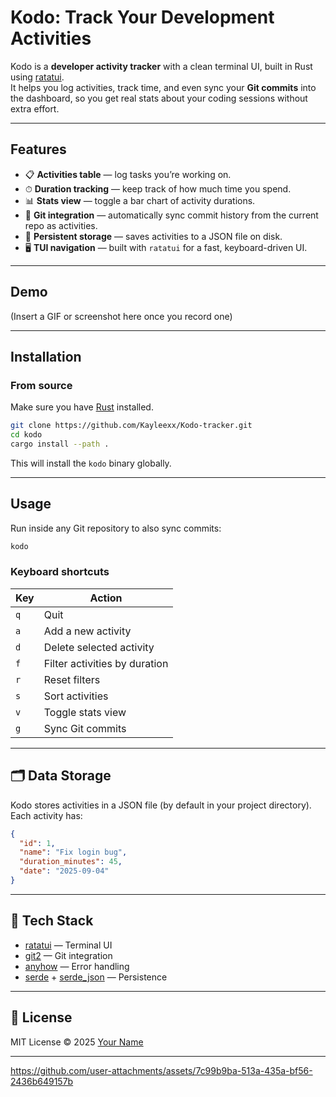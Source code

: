 # Kodo: Track Your Development Activities

Kodo is a **developer activity tracker** with a clean terminal UI, built in Rust using [ratatui](https://github.com/ratatui-org/ratatui).  
It helps you log activities, track time, and even sync your **Git commits** into the dashboard, so you get real stats about your coding sessions without extra effort.

---

## Features

- 📋 **Activities table** — log tasks you’re working on.
- ⏱ **Duration tracking** — keep track of how much time you spend.
- 📊 **Stats view** — toggle a bar chart of activity durations.
- 🌱 **Git integration** — automatically sync commit history from the current repo as activities.
- 💾 **Persistent storage** — saves activities to a JSON file on disk.
- 🖥 **TUI navigation** — built with `ratatui` for a fast, keyboard-driven UI.

---

## Demo

(Insert a GIF or screenshot here once you record one)

---

## Installation

### From source
Make sure you have [Rust](https://www.rust-lang.org/tools/install) installed.

```bash
git clone https://github.com/Kayleexx/Kodo-tracker.git
cd kodo
cargo install --path .
````

This will install the `kodo` binary globally.

---

## Usage

Run inside any Git repository to also sync commits:

```bash
kodo
```

### Keyboard shortcuts

| Key | Action                        |
| --- | ----------------------------- |
| `q` | Quit                          |
| `a` | Add a new activity            |
| `d` | Delete selected activity      |
| `f` | Filter activities by duration |
| `r` | Reset filters                 |
| `s` | Sort activities               |
| `v` | Toggle stats view             |
| `g` | Sync Git commits              |

---

## 🗂 Data Storage

Kodo stores activities in a JSON file (by default in your project directory).
Each activity has:

```json
{
  "id": 1,
  "name": "Fix login bug",
  "duration_minutes": 45,
  "date": "2025-09-04"
}
```

---

## 🦀 Tech Stack

* [ratatui](https://github.com/ratatui-org/ratatui) — Terminal UI
* [git2](https://crates.io/crates/git2) — Git integration
* [anyhow](https://crates.io/crates/anyhow) — Error handling
* [serde](https://crates.io/crates/serde) + [serde\_json](https://crates.io/crates/serde_json) — Persistence


---

## 📜 License

MIT License © 2025 [Your Name](https://github.com/Kayleexx)

---

https://github.com/user-attachments/assets/7c99b9ba-513a-435a-bf56-2436b649157b



